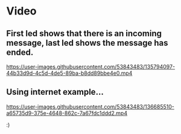 
# Video

## First led shows that there is an incoming message, last led shows the message has ended.

https://user-images.githubusercontent.com/53843483/135794097-44b33d9d-4c5d-4de5-89ba-b8dd89bbe4e0.mp4



## Using internet example...

https://user-images.githubusercontent.com/53843483/136685510-a65735d9-375e-4648-862c-7a67fdc1ddd2.mp4


:)
